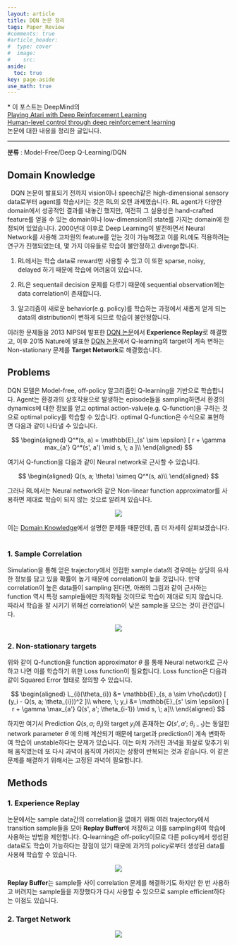 ```yaml
---
layout: article
title: DQN 논문 정리
tags: Paper_Review
#comments: true
#article_header:
#  type: cover
#  image:
#    src:
aside:
  toc: true
key: page-aside
use_math: true
---
```


  \* 이 포스트는 DeepMind의  
  [Playing Atari with Deep Reinforcement Learning](https://www.cs.toronto.edu/~vmnih/docs/dqn.pdf)    
  [Human-level control through deep reinforcement learning](https://storage.googleapis.com/deepmind-media/dqn/DQNNaturePaper.pdf)  
  논문에 대한 내용을 정리한 글입니다.

  ----------------------------------------------------------------------

**분류** : Model-Free/Deep Q-Learning/DQN  


## Domain Knowledge

  &nbsp;&nbsp;DQN 논문이 발표되기 전까지 vision이나 speech같은 high-dimensional sensory data로부터 agent를 학습시키는 것은 RL의 오랜 과제였습니다. RL agent가 다양한 domain에서 성공적인 결과를 내놓긴 했지만, 여전히 그 실용성은 hand-crafted feature를 얻을 수 있는 domain이나 low-dimension의 state를 가지는 domain에 한정되어 있었습니다. 2000년대 이후로 Deep Learning이 발전하면서 Neural Network를 사용해 고차원의 feature를 얻는 것이 가능해졌고 이를 RL에도 적용하려는 연구가 진행되었는데, 몇 가지 이유들로 학습이 불안정하고 diverge합니다.

  1. RL에서는 학습 data로 reward만 사용할 수 있고 이 또한 sparse, noisy, delayed 하기 때문에 학습에 어려움이 있습니다.

  2. RL은 sequentail decision 문제를 다루기 때문에 sequential observation에는 data correlation이 존재합니다.

  3. 알고리즘이 새로운 behavior(e.g. policy)를 학습하는 과정에서 새롭게 얻게 되는 data의 distribution이 변하게 되므로 학습이 불안정합니다.

  이러한 문제들을 2013 NIPS에 발표한 [DQN 논문](https://www.cs.toronto.edu/~vmnih/docs/dqn.pdf)에서 **Experience Replay**로 해결했고, 이후 2015 Nature에 발표한 [DQN 논문](https://storage.googleapis.com/deepmind-media/dqn/DQNNaturePaper.pdf)에서 Q-learning의 target이 계속 변하는 Non-stationary 문제를 **Target Network**로 해결했습니다.

## Problems

  DQN 모델은 Model-free, off-policy 알고리즘인 Q-learning을 기반으로 학습합니다. Agent는 환경과의 상호작용으로 발생하는 episode들을 sampling하면서 환경의 dynamics에 대한 정보를 얻고 optimal action-value(e.g. Q-function)을 구하는 것으로 optimal policy를 학습할 수 있습니다. optimal Q-function은 수식으로 표현하면 다음과 같이 나타낼 수 있습니다.  

$$
\begin{aligned}
Q^*(s, a) = \mathbb{E}_{s' \sim \epsilon} [ r + \gamma max_{a'} Q^*(s', a') \mid s, \; a ]\\
\end{aligned}
$$

  여기서 Q-function을 다음과 같이 Neural network로 근사할 수 있습니다.  

$$
\begin{aligned}
Q(s, a; \theta) \simeq Q^*(s, a)\\
\end{aligned}
$$

  그러나 RL에서는 Neural network와 같은 Non-linear function approximator를 사용하면 제대로 학습이 되지 않는 것으로 알려져 있습니다.  

<p align="center"><img src="https://github.com/LoteeYoon/LoteeYoon.github.io/blob/master/Convergence.JPG?raw=true"></p>

  이는 [Domain Knowledge](#domain-knowledge)에서 설명한 문제들 때문인데, 좀 더 자세히 살펴보겠습니다.  
<br/>

### 1. Sample Correlation

  Simulation을 통해 얻은 trajectory에서 인접한 sample data의 경우에는 상당히 유사한 정보를 담고 있을 확률이 높기 때문에 correlation이 높을 것입니다. 만약 correlation이 높은 data들이 sampling 된다면, 아래의 그림과 같이 근사하는 function 역시 특정 sample들에만 최적화될 것이므로 학습이 제대로 되지 않습니다. 따라서 학습을 잘 시키기 위해선 correlation이 낮은 sample을 모으는 것이 관건입니다.


<p align="center"><img src="https://github.com/LoteeYoon/LoteeYoon.github.io/blob/master/correlation.JPG?raw=true"></p>  


### 2. Non-stationary targets

  위와 같이 Q-function을 function approximator $\theta$ 를 통해 Neural network로 근사하고 나면 이를 학습하기 위한 Loss function이 필요합니다. Loss function은 다음과 같이 Squared Error 형태로 정의할 수 있습니다.  

$$
\begin{aligned}
L_{i}(\theta_{i}) &= \mathbb{E}_{s, a \sim \rho(\cdot)} [ (y_i - Q(s, a; \theta_{i}))^2 ]\\
where, \; y_i &= \mathbb{E}_{s' \sim \epsilon} [ r + \gamma \max_{a'} Q(s', a'; \theta_{i-1}) \mid s, \; a]\\
\end{aligned}
$$

  하지만 여기서 Prediction $Q(s, a; \; \theta_{i})$와 target $y_i$에 존재하는 $Q(s', a'; \; \theta_{i-1})$는 동일한 network parameter $\theta$ 에 의해 계산되기 때문에 target과 prediction이 계속 변화하여 학습이 unstable하다는 문제가 있습니다. 이는 마치 가려진 과녁을 화살로 맞추기 위해 움직였는데 또 다시 과녁이 움직여 가려지는 상황이 반복되는 것과 같습니다. 이 같은 문제를 해결하기 위해서는 고정된 과녁이 필요합니다.


## Methods

### 1. Experience Replay

  논문에서는 sample data간의 correlation을 없애기 위해 여러 trajectory에서 transition sample들을 모아 **Replay Buffer**에 저장하고 이를 sampling하여 학습에 사용하는 방법을 제안합니다. Q-learning은 off-policy이므로 다른 policy에서 생성된 data로도 학습이 가능하다는 장점이 있기 때문에 과거의 policy로부터 생성된 data를 사용해 학습할 수 있습니다.

  <p align="center"><img src="https://github.com/LoteeYoon/LoteeYoon.github.io/blob/master/replaybuffer.JPG?raw=true"></p>  

  **Replay Buffer**는 sample들 사이 correlation 문제를 해결하기도 하지만 한 번 사용하고 버려지는 sample들을 저장했다가 다시 사용할 수 있으므로 sample efficient하다는 이점도 있습니다.

### 2. Target Network





  <p align="center"><img src="https://github.com/LoteeYoon/LoteeYoon.github.io/blob/master/dqn_architecture.jpg?raw=true"></p>  
